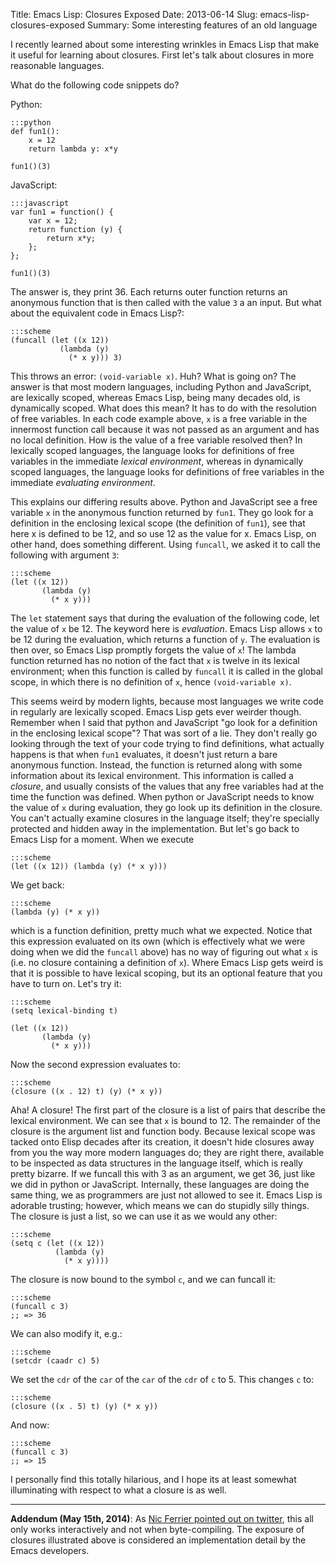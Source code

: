 Title: Emacs Lisp: Closures Exposed
Date: 2013-06-14
Slug: emacs-lisp-closures-exposed
Summary: Some interesting features of an old language

I recently learned about some interesting wrinkles in Emacs Lisp that
make it useful for learning about closures. First let's talk about
closures in more reasonable languages.

What do the following code snippets do?

Python:

	:::python
	def fun1():
		x = 12
		return lambda y: x*y

	fun1()(3)

JavaScript:

	:::javascript
	var fun1 = function() {
		var x = 12;
		return function (y) {
			return x*y;
		};
	};

	fun1()(3)

The answer is, they print 36. Each returns outer function returns an
anonymous function that is then called with the value `3` a an
input. But what about the equivalent code in Emacs Lisp?:

	:::scheme
    (funcall (let ((x 12))
		       (lambda (y)
			     (* x y))) 3)

This throws an error: `(void-variable x)`. Huh? What is going on? The
answer is that most modern languages, including Python and JavaScript,
are lexically scoped, whereas Emacs Lisp, being many decades old, is
dynamically scoped. What does this mean? It has to do with the
resolution of free variables. In each code example above, `x` is a
free variable in the innermost function call because it was not passed
as an argument and has no local definition. How is the value of a
free variable resolved then? In lexically scoped languages, the
language looks for definitions of free variables in the immediate
_lexical environment_, whereas in dynamically scoped languages, the
language looks for definitions of free variables in the immediate
_evaluating environment_.

This explains our differing results above. Python and JavaScript see a
free variable `x` in the anonymous function returned by `fun1`. They
go look for a definition in the enclosing lexical scope (the
definition of `fun1`), see that here x is defined to be 12, and so use
12 as the value for x. Emacs Lisp, on other hand, does something
different. Using `funcall`, we asked it to call the following with
argument `3`:

	:::scheme
    (let ((x 12))
		   (lambda (y)
			 (* x y)))

The `let` statement says that during the evaluation of the following
code, let the value of `x` be 12. The keyword here is
_evaluation_. Emacs Lisp allows `x` to be 12 during the evaluation,
which returns a function of `y`. The evaluation is then over, so Emacs
Lisp promptly forgets the value of `x`! The lambda function returned
has no notion of the fact that `x` is twelve in its lexical
environment; when this function is called by `funcall` it is called in
the global scope, in which there is no definition of `x`, hence
`(void-variable x)`.

This seems weird by modern lights, because most languages we write
code in regularly are lexically scoped. Emacs Lisp gets ever weirder
though. Remember when I said that python and JavaScript "go look for a
definition in the enclosing lexical scope"? That was sort of a
lie. They don't really go looking through the text of your code trying
to find definitions, what actually happens is that when `fun1`
evaluates, it doesn't just return a bare anonymous function. Instead,
the function is returned along with some information about its lexical
environment. This information is called a _closure_, and usually
consists of the values that any free variables had at the time the
function was defined. When python or JavaScript needs to know the
value of `x` during evaluation, they go look up its definition in the
closure. You can't actually examine closures in the language itself;
they're specially protected and hidden away in the implementation. But
let's go back to Emacs Lisp for a moment. When we execute

	:::scheme
    (let ((x 12)) (lambda (y) (* x y)))

We get back:

	:::scheme
    (lambda (y) (* x y))

which is a function definition, pretty much what we expected. Notice
that this expression evaluated on its own (which is effectively what we
were doing when we did the `funcall` above) has no way of figuring out
what `x` is (i.e. no closure containing a definition of `x`). Where
Emacs Lisp gets weird is that it is possible to have lexical scoping,
but its an optional feature that you have to turn on. Let's try it:

	:::scheme
	(setq lexical-binding t)

	(let ((x 12))
		   (lambda (y)
		     (* x y)))

Now the second expression evaluates to:

	:::scheme
	(closure ((x . 12) t) (y) (* x y))

Aha! A closure! The first part of the closure is a list of pairs that
describe the lexical environment. We can see that `x` is bound
to 12. The remainder of the closure is the argument list and function
body. Because lexical scope was tacked onto Elisp decades after its
creation, it doesn't hide closures away from you the way more modern
languages do; they are right there, available to be inspected as data
structures in the language itself, which is really pretty bizarre. If
we funcall this with 3 as an argument, we get 36, just like we did in
python or JavaScript. Internally, these languages are doing the same
thing, we as programmers are just not allowed to see it. Emacs Lisp is
adorable trusting; however, which means we can do stupidly silly
things. The closure is just a list, so we can use it as we would any
other:

	:::scheme
    (setq c (let ((x 12))
              (lambda (y)
		        (* x y))))

The closure is now bound to the symbol `c`, and we can funcall it:

	:::scheme
    (funcall c 3)
    ;; => 36

We can also modify it, e.g.:

	:::scheme
    (setcdr (caadr c) 5)

We set the `cdr` of the `car` of the `car` of the `cdr` of `c`
to 5. This changes `c` to:

	:::scheme
    (closure ((x . 5) t) (y) (* x y))

And now:

	:::scheme
    (funcall c 3)
	;; => 15

I personally find this totally hilarious, and I hope its at least
somewhat illuminating with respect to what a closure is as well.

----

**Addendum (May 15th, 2014)**: As
[Nic Ferrier pointed out on twitter](https://twitter.com/nicferrier/status/453273161812148224),
this all only works interactively and not when byte-compiling. The
exposure of closures illustrated above is considered an implementation
detail by the Emacs developers.
